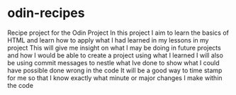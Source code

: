 # odin-recipes
Recipe project for the Odin Project
In this project I aim to learn the basics of HTML and learn how to apply what I had learned in my lessons in my project
This will give me insight on what I may be doing in future projects and how I would be able to create a project using what I learned
I will also be using commit messages to nestle what Ive done to show what I could have possible done wrong in the code
It will be a good way to time stamp for me so that I know exactly what minute or major changes I make within the code